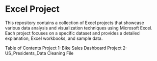 # Excel Project

This repository contains a collection of Excel projects that showcase various data analysis and visualization techniques using Microsoft Excel. Each project focuses on a specific dataset and provides a detailed explanation, Excel workbooks, and sample data.

Table of Contents
Project 1: Bike Sales Dashboard
Project 2: US_Presidents_Data Cleaning File
